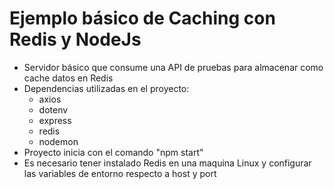 # Ejemplo básico de Caching con Redis y NodeJs
* Servidor básico que consume una API de pruebas para almacenar como cache datos en Redis
* Dependencias utilizadas en el proyecto:
  * axios
  * dotenv
  * express
  * redis
  * nodemon
* Proyecto inicia con el comando "npm start"
* Es necesario tener instalado Redis en una maquina Linux y configurar las variables de entorno respecto a host y port  
